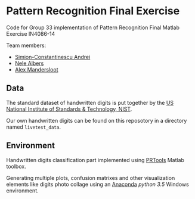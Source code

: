 # Pattern Recognition Final Exercise

Code for Group 33 implementation of Pattern Recognition Final Matlab Exercise IN4086-14

Team members:
 * [Simion-Constantinescu Andrei](https://www.linkedin.com/in/andrei-simion-constantinescu/)
 * [Nele Albers](https://www.tudelft.nl/ewi/)
 * [Alex Mandersloot](https://www.tudelft.nl/ewi/)
 
 ## Data
 
The standard dataset of handwritten digits is put together by the [US National Institute of Standards & Technology,
NIST](http://www.nist.gov/).

Our own handwritten digits can be found on this reposotory in a directory named `livetest_data`.
 
 ## Environment 
 
Handwritten digits classification part implemented using [PRTools](http://prtools.tudelft.nl/) Matlab toolbox.

Generating multiple plots, confusion matrixes and other visualization elements like digits photo collage using an [Anaconda](https://www.anaconda.com/download/) *python 3.5* Windows environment.


